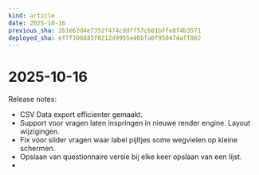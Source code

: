 ```yaml
---
kind: article
date: 2025-10-16
previous_sha: 2b1e62d4e7352f474cddff57cb01b7fe8f4b3571
deployed_sha: ef7f706885f0212d9955e40bfa0f950474aff862
---
```


# 2025-10-16

Release notes:

* CSV Data export efficienter gemaakt.
* Support voor vragen laten inspringen in nieuwe render engine. Layout wijzigingen.
* Fix voor slider vragen waar label pijltjes some wegvielen op kleine schermen.
* Opslaan van questionnaire versie bij elke keer opslaan van een lijst.
* 
